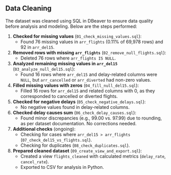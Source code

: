 ## Data Cleaning

The dataset was cleaned using SQL in DBeaver to ensure data quality before analysis and modeling. Below are the steps performed:

1. **Checked for missing values** (`01_check_missing_values.sql`):
   - Found 76 missing values in `arr_flights` (0.11% of 69,978 rows) and 92 in `arr_del15`.
2. **Removed rows with missing `arr_flights`** (`02_remove_null_flights.sql`):
   - Deleted 76 rows where `arr_flights IS NULL`.
3. **Analyzed remaining missing values in `arr_del15`** (`03_analyze_null_del15.sql`):
   - Found 16 rows where `arr_del15` and delay-related columns were `NULL`, but `arr_cancelled` or `arr_diverted` had non-zero values.
4. **Filled missing values with zeros** (`04_fill_null_del15.sql`):
   - Filled 16 rows for `arr_del15` and related columns with 0, as they corresponded to cancelled or diverted flights.
5. **Checked for negative delays** (`05_check_negative_delays.sql`):
   - No negative values found in delay-related columns.
6. **Checked delay causes sum** (`06_check_delay_causes.sql`):
   - Found minor discrepancies (e.g., 99.00 vs. 97.99) due to rounding, as per dataset documentation. No corrections needed.
7. **Additional checks** (ongoing):
   - Checking for cases where `arr_del15 > arr_flights` (`07_check_del15_vs_flights.sql`).
   - Checking for duplicates (`08_check_duplicates.sql`).
8. **Prepared cleaned dataset** (`09_create_view_and_export.sql`):
   - Created a view `flights_cleaned` with calculated metrics (`delay_rate`, `cancel_rate`).
   - Exported to CSV for analysis in Python.